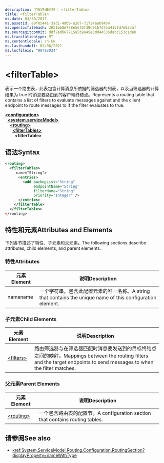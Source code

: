 ```yaml
---
description: 了解详细信息： <filterTable>
title: <filterTable>
ms.date: 03/30/2017
ms.assetid: e9f05441-3ad1-49b9-a267-71724aa094b4
ms.openlocfilehash: 2051bb0e778e5676f39d91b7d7ba415fd7e523af
ms.sourcegitcommit: ddf7edb67715a5b9a45e3dd44536dabc153c1de0
ms.translationtype: MT
ms.contentlocale: zh-CN
ms.lasthandoff: 02/06/2021
ms.locfileid: "99782034"
---
```

# \<filterTable>

<span data-ttu-id="730a1-102">表示一个路由表，此表包含计算消息所依据的筛选器的列表，以及当筛选器的计算结果为 true 时消息要路由到的客户端终结点。</span><span class="sxs-lookup"><span data-stu-id="730a1-102">Represents a routing table that contains a list of filters to evaluate messages against and the client endpoint to route messages to if the filter evaluates to true.</span></span>  
  
[**\<configuration>**](../configuration-element.md)\
&nbsp;&nbsp;[**\<system.serviceModel>**](system-servicemodel.md)\
&nbsp;&nbsp;&nbsp;&nbsp;[**\<routing>**](routing.md)\
&nbsp;&nbsp;&nbsp;&nbsp;&nbsp;&nbsp;[**\<filterTables>**](filtertables.md)\
&nbsp;&nbsp;&nbsp;&nbsp;&nbsp;&nbsp;&nbsp;&nbsp;**\<filterTable>**  
  
## <a name="syntax"></a><span data-ttu-id="730a1-103">语法</span><span class="sxs-lookup"><span data-stu-id="730a1-103">Syntax</span></span>  
  
```xml  
<routing>
  <filterTables>
     name="String">
      <entries>
        <add backupList="String"
             endpointName="String"
             filterName="String"
             priority="Integer" />
      </entries>
    </filterTable>
  </filterTables>
</routing>
```  
  
## <a name="attributes-and-elements"></a><span data-ttu-id="730a1-104">特性和元素</span><span class="sxs-lookup"><span data-stu-id="730a1-104">Attributes and Elements</span></span>  

 <span data-ttu-id="730a1-105">下列各节描述了特性、子元素和父元素。</span><span class="sxs-lookup"><span data-stu-id="730a1-105">The following sections describe attributes, child elements, and parent elements.</span></span>  
  
### <a name="attributes"></a><span data-ttu-id="730a1-106">特性</span><span class="sxs-lookup"><span data-stu-id="730a1-106">Attributes</span></span>  
  
|<span data-ttu-id="730a1-107">元素</span><span class="sxs-lookup"><span data-stu-id="730a1-107">Element</span></span>|<span data-ttu-id="730a1-108">说明</span><span class="sxs-lookup"><span data-stu-id="730a1-108">Description</span></span>|  
|-------------|-----------------|  
|<span data-ttu-id="730a1-109">name</span><span class="sxs-lookup"><span data-stu-id="730a1-109">name</span></span>|<span data-ttu-id="730a1-110">一个字符串，包含此配置元素的唯一名称。</span><span class="sxs-lookup"><span data-stu-id="730a1-110">A string that contains the unique name of this configuration element.</span></span>|  
  
### <a name="child-elements"></a><span data-ttu-id="730a1-111">子元素</span><span class="sxs-lookup"><span data-stu-id="730a1-111">Child Elements</span></span>  
  
|<span data-ttu-id="730a1-112">元素</span><span class="sxs-lookup"><span data-stu-id="730a1-112">Element</span></span>|<span data-ttu-id="730a1-113">说明</span><span class="sxs-lookup"><span data-stu-id="730a1-113">Description</span></span>|  
|-------------|-----------------|  
|[\<filters>](filters-of-routing.md)|<span data-ttu-id="730a1-114">路由筛选器与在筛选器匹配时消息要发送到的目标终结点之间的映射。</span><span class="sxs-lookup"><span data-stu-id="730a1-114">Mappings between the routing filters and the target endpoints to send messages to when the filter matches.</span></span>|  
  
### <a name="parent-elements"></a><span data-ttu-id="730a1-115">父元素</span><span class="sxs-lookup"><span data-stu-id="730a1-115">Parent Elements</span></span>  
  
|<span data-ttu-id="730a1-116">元素</span><span class="sxs-lookup"><span data-stu-id="730a1-116">Element</span></span>|<span data-ttu-id="730a1-117">说明</span><span class="sxs-lookup"><span data-stu-id="730a1-117">Description</span></span>|  
|-------------|-----------------|  
|[\<routing>](routing.md)|<span data-ttu-id="730a1-118">一个包含路由表的配置节。</span><span class="sxs-lookup"><span data-stu-id="730a1-118">A configuration section that contains routing tables.</span></span>|  
  
## <a name="see-also"></a><span data-ttu-id="730a1-119">请参阅</span><span class="sxs-lookup"><span data-stu-id="730a1-119">See also</span></span>

- <xref:System.ServiceModel.Routing.Configuration.RoutingSection?displayProperty=nameWithType>
